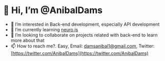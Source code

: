 # 👋 Hi, I’m @AnibalDams
- 👀 I’m interested in Back-end development, especially API development
- 🌱 I’m currently learning [neuro.js](https://neuro.js.org/)
- 💞️ I’m looking to collaborate on projects related with back-end to learn more about that
- 📫 How to reach me?. Easy, Email: [damsanibal1@gmail.com](mailto:damsanibal1@gmail.com), Twitter: [https://twitter.com/AnibalDams](https://twitter.com/AnibalDams)

<!---
AnibalDams/AnibalDams is a ✨ special ✨ repository because its `README.md` (this file) appears on your GitHub profile.
You can click the Preview link to take a look at your changes.
--->
